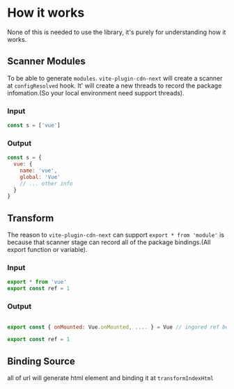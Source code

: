 # How it works

None of this is needed to use the library, it's purely for understanding how it works.

## Scanner Modules

To be able to generate `modules`. `vite-plugin-cdn-next` will create a scanner at `configResolved` hook. It' will create a new threads to record
the package infomation.(So your local environment need support threads).

### Input

```js
const s = ['vue']
```

### Output

```js
const s = {
  vue: {
    name: 'vue',
    global: 'Vue'
    // ... other info
  }
}
```

## Transform

The reason to `vite-plugin-cdn-next` can support `export * from 'module'` is because that scanner stage can record all of the package bindings.(All export function or variable).

### Input

```js
export * from 'vue'
export const ref = 1
```

### Output

```js

export const { onMounted: Vue.onMounted, .... } = Vue // ingored ref because it was been rewrite

export const ref = 1

```

## Binding Source

all of url will generate html element and binding it at `transformIndexHtml`
